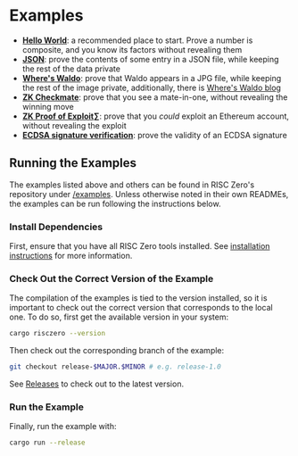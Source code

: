 # Examples

- **[Hello World][example-hello]**: a recommended place to start. Prove a number
  is composite, and you know its factors without revealing them
- **[JSON][example-json]**: prove the contents of some entry in a JSON file,
  while keeping the rest of the data private
- **[Where's Waldo][example-waldo]**: prove that Waldo appears in a JPG file,
  while keeping the rest of the image private, additionally, there is [Where's
  Waldo blog][waldo-blog]
- **[ZK Checkmate][example-chess]**: prove that you see a mate-in-one, without
  revealing the winning move
- **[ZK Proof of Exploit][zkpoex]∑**: prove that you _could_ exploit an Ethereum
  account, without revealing the exploit
- **[ECDSA signature verification][example-ecdsa]**: prove the validity of an
  ECDSA signature

## Running the Examples

The examples listed above and others can be found in RISC Zero's repository
under [/examples][examples-dir]. Unless otherwise noted in their own READMEs,
the examples can be run following the instructions below.

### Install Dependencies

First, ensure that you have all RISC Zero tools installed. See [installation
instructions][install] for more information.

### Check Out the Correct Version of the Example

The compilation of the examples is tied to the version installed, so it is
important to check out the correct version that corresponds to the local one. To
do so, first get the available version in your system:

```bash
cargo risczero --version
```

Then check out the corresponding branch of the example:

```bash
git checkout release-$MAJOR.$MINOR # e.g. release-1.0
```

See [Releases][releases] to check out to the latest version.

### Run the Example

Finally, run the example with:

```bash
cargo run --release
```

[example-chess]: https://github.com/risc0/risc0/tree/release-1.1/examples/chess
[example-ecdsa]: https://github.com/risc0/risc0/tree/release-1.1/examples/ecdsa
[example-hello]: https://github.com/risc0/risc0/tree/release-1.1/examples/hello-world
[example-json]: https://github.com/risc0/risc0/tree/release-1.1/examples/json
[example-waldo]: https://github.com/risc0/risc0/tree/release-1.1/examples/waldo
[examples-dir]: https://github.com/risc0/risc0/tree/release-1.1/examples
[install]: ./install.md
[releases]: https://github.com/risc0/risc0/releases
[waldo-blog]: https://risczero.com/news/waldo
[zkpoex]: https://risczero.com/news/zkpoex
